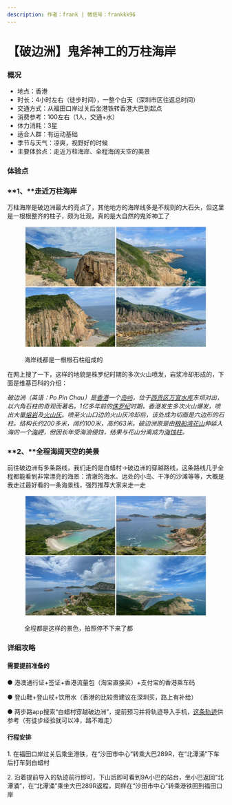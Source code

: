```yaml
---
description: 作者：frank | 微信号：frankkk96
---
```


# 【破边洲】鬼斧神工的万柱海岸

### 概况

* 地点：香港
* 时长：4小时左右（徒步时间），一整个白天（深圳市区往返总时间）
* 交通方式：从福田口岸过关后坐港铁转香港大巴到起点
* 消费参考：100左右（1人，交通+水）
* 体力消耗：3星
* 适合人群：有运动基础
* 季节与天气：凉爽，视野好的时候
* 主要体验点：走近万柱海岸、全程海阔天空的美景

### 体验点

### **1、**走近万柱海岸

万柱海岸是破边洲最大的亮点了，其他地方的海岸线多是不规则的大石头，但这里是一根根整齐的柱子，颇为壮观，真的是大自然的鬼斧神工了

<figure><img src="../../.gitbook/assets/下载 (6).jpg" alt=""><figcaption><p>海岸线都是一根根石柱组成的</p></figcaption></figure>

在网上搜了一下，这样的地貌是株罗纪时期的多次火山喷发，岩浆冷却形成的，下面是维基百科的介绍：

_破边洲（英语：Po Pin Chau）是_[_香港_](https://zh.wikipedia.org/wiki/%E9%A6%99%E6%B8%AF)_一个_[_岛屿_](https://zh.wikipedia.org/wiki/%E9%A6%99%E6%B8%AF%E5%B3%B6%E5%B6%BC)_，位于_[_西贡区_](https://zh.wikipedia.org/wiki/%E8%A5%BF%E8%B2%A2%E5%8D%80)[_万宜水库_](https://zh.wikipedia.org/wiki/%E8%90%AC%E5%AE%9C%E6%B0%B4%E5%BA%AB)_东坝对出，以六角石柱的奇观而著名。1亿多年前的_[_侏罗纪_](https://zh.wikipedia.org/wiki/%E4%BE%8F%E7%BE%85%E7%B4%80)_时期，香港发生多次火山爆发，喷出大量_[_熔岩_](https://zh.wikipedia.org/wiki/%E7%86%94%E5%B2%A9)_及_[_火山灰_](https://zh.wikipedia.org/wiki/%E7%81%AB%E5%B1%B1%E7%81%B0)_。喷至火山口边的火山灰冷却后，该处成为切面是六边形的石柱。结构长约200多米，阔约100米，高约63米。破边洲原是由_[_粮船湾_](https://zh.wikipedia.org/wiki/%E7%B3%A7%E8%88%B9%E7%81%A3)[_花山_](https://zh.wikipedia.org/w/index.php?title=%E8%8A%B1%E5%B1%B1\_\(%E9%A6%99%E6%B8%AF\)\&action=edit\&redlink=1)_伸延入海的一个_[_海岬_](https://zh.wikipedia.org/wiki/%E6%B5%B7%E5%B2%AC)_，但因长年受海浪侵蚀，结果与花山分离成为_[_海蚀柱_](https://zh.wikipedia.org/wiki/%E6%B5%B7%E8%9A%80%E6%9F%B1)_。_

### **2、**全程海阔天空的美景

前往破边洲有多条路线，我们走的是白蜡村->破边洲的穿越路线，这条路线几乎全程都能看到非常漂亮的海景：清澈的海水、远处的小岛、干净的沙滩等等，大概是我走过最好看的一条海景线，强烈推荐大家来走一走

<figure><img src="../../.gitbook/assets/下载 (7).jpg" alt=""><figcaption><p>全程都是这样的景色，拍照停不下来了都</p></figcaption></figure>

### 详细攻略

#### **需要提前准备的**

● 港澳通行证+签证+香港流量包（淘宝直接买）+支付宝的香港乘车码

● 登山鞋+登山杖+饮用水（香港的比较贵建议在深圳买，路上有补给）

● 两步路app搜索“白蜡村穿越破边洲”，提前预习并将轨迹导入手机，[这条轨迹](https://www.2bulu.com/track/t-ALFcJDuZUqbp%2FR2KBg5Tzw%3D%3D.htm)供参考（有徒步经验就可以冲，路不难走）

#### **行程安排**

1\.  在福田口岸过关后乘坐港铁，在“沙田市中心”转乘大巴289R，在“北潭涌”下车后打车到白蜡村

2\.  沿着提前导入的轨迹前行即可，下山后即可看到9A小巴的站台，坐小巴返回“北潭涌”，在“北潭涌”乘坐大巴289R返程，同样在“沙田市中心”转乘港铁回到福田口岸

